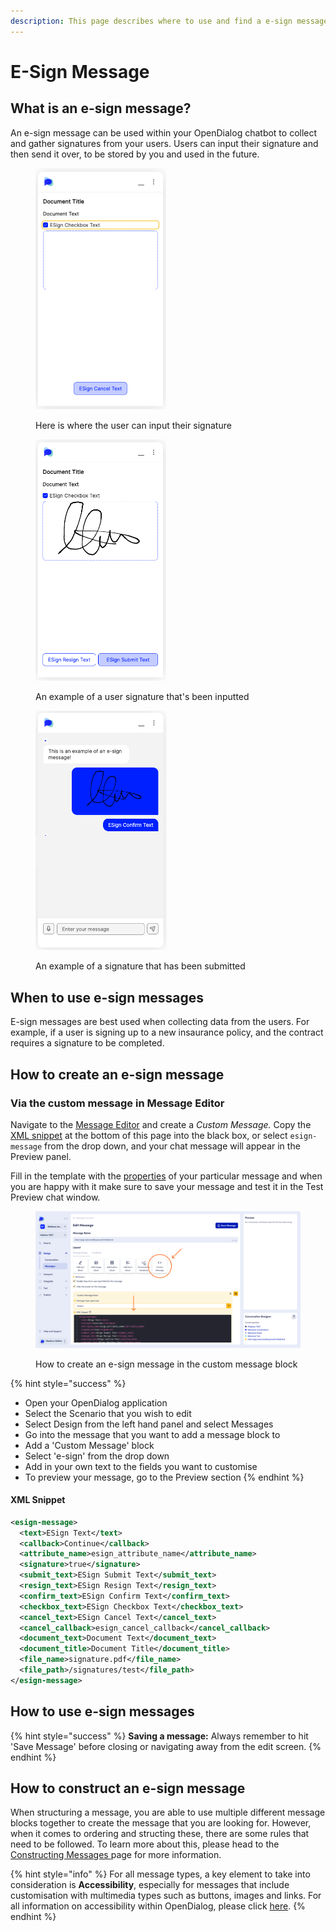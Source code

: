 ```yaml
---
description: This page describes where to use and find a e-sign message type
---
```


# E-Sign Message

## What is an e-sign message?

An e-sign message can be used within your OpenDialog chatbot to collect and gather signatures from your users. Users can input their signature and then send it over, to be stored by you and used in the future.

<div>

<figure><img src="../../../.gitbook/assets/Screenshot 2024-06-04 at 11.25.53.png" alt="" width="209"><figcaption><p>Here is where the user can input their signature</p></figcaption></figure>

 

<figure><img src="../../../.gitbook/assets/Screenshot 2024-06-04 at 11.26.02.png" alt="" width="209"><figcaption><p>An example of a user signature that's been inputted</p></figcaption></figure>

 

<figure><img src="../../../.gitbook/assets/e-sign.png" alt="" width="210"><figcaption><p>An example of a signature that has been submitted</p></figcaption></figure>

</div>

## When to use e-sign messages

E-sign messages are best used when collecting data from the users. For example, if a user is signing up to a new insaurance policy, and the contract requires a signature to be completed.

## How to create an e-sign message

### Via the custom message in Message Editor

Navigate to the [Message Editor](../message-editor.md) and create a _Custom Message._ Copy the [XML snippet](e-sign-message.md#xml-snippet) at the bottom of this page into the black box, or select `esign-message` from the drop down, and your chat message will appear in the Preview panel.&#x20;

Fill in the template with the [properties](e-sign-message.md#properties) of your particular message and when you are happy with it make sure to save your message and test it in the Test Preview chat window.&#x20;

<figure><img src="../../../.gitbook/assets/Group 20.png" alt=""><figcaption><p>How to create an e-sign message in the custom message block</p></figcaption></figure>

{% hint style="success" %}
* Open your OpenDialog application
* Select the Scenario that you wish to edit
* Select Design from the left hand panel and select Messages
* Go into the message that you want to add a message block to
* Add a 'Custom Message' block
* Select 'e-sign' from the drop down
* Add in your own text to the fields you want to customise
* To preview your message, go to the Preview section
{% endhint %}

#### XML Snippet

```xml
<esign-message>
  <text>ESign Text</text>
  <callback>Continue</callback>
  <attribute_name>esign_attribute_name</attribute_name>
  <signature>true</signature>
  <submit_text>ESign Submit Text</submit_text>
  <resign_text>ESign Resign Text</resign_text>
  <confirm_text>ESign Confirm Text</confirm_text>
  <checkbox_text>ESign Checkbox Text</checkbox_text>
  <cancel_text>ESign Cancel Text</cancel_text>
  <cancel_callback>esign_cancel_callback</cancel_callback>
  <document_text>Document Text</document_text>
  <document_title>Document Title</document_title>
  <file_name>signature.pdf</file_name>
  <file_path>/signatures/test</file_path>
</esign-message>
```

## How to use e-sign messages

{% hint style="success" %}
**Saving a message:** Always remember to hit 'Save Message' before closing or navigating away from the edit screen.
{% endhint %}

## How to construct an e-sign message

When structuring a message, you are able to use multiple different message blocks together to create the message that you are looking for. However, when it comes to ordering and structing these, there are some rules that need to be followed. To learn more about this, please head to the [Constructing Messages ](../constructing-messages.md)page for more information.

{% hint style="info" %}
For all message types, a key element to take into consideration is **Accessibility**, especially for messages that include customisation with multimedia types such as buttons, images and links. For all information on accessibility within OpenDialog, please click [here](../../designing-accessible-chatbots.md).
{% endhint %}
